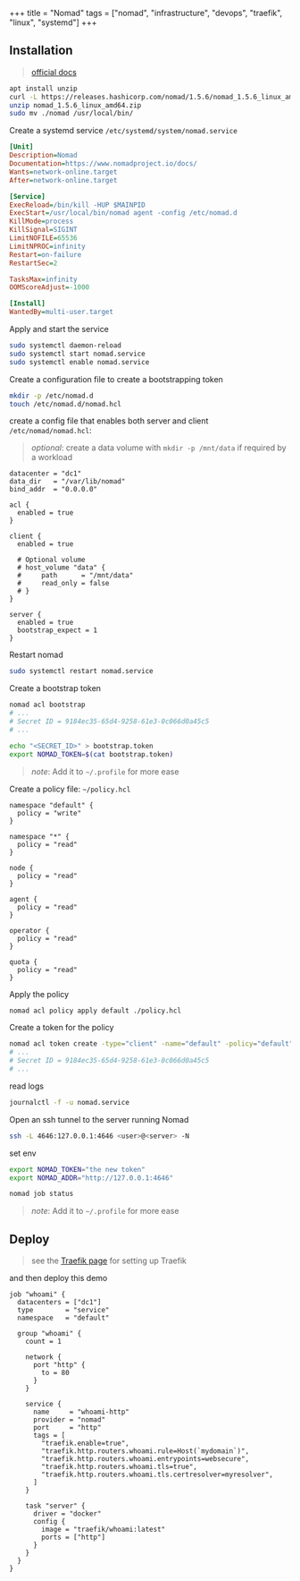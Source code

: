 +++
title = "Nomad"
tags = ["nomad", "infrastructure", "devops", "traefik", "linux", "systemd"]
+++

## Installation

> [official docs](https://developer.hashicorp.com/nomad/downloads)

```bash
apt install unzip
curl -L https://releases.hashicorp.com/nomad/1.5.6/nomad_1.5.6_linux_amd64.zip -o nomad_1.5.6_linux_amd64.zip
unzip nomad_1.5.6_linux_amd64.zip
sudo mv ./nomad /usr/local/bin/
```

Create a systemd service `/etc/systemd/system/nomad.service`

```ini
[Unit]
Description=Nomad
Documentation=https://www.nomadproject.io/docs/
Wants=network-online.target
After=network-online.target

[Service]
ExecReload=/bin/kill -HUP $MAINPID
ExecStart=/usr/local/bin/nomad agent -config /etc/nomad.d
KillMode=process
KillSignal=SIGINT
LimitNOFILE=65536
LimitNPROC=infinity
Restart=on-failure
RestartSec=2

TasksMax=infinity
OOMScoreAdjust=-1000

[Install]
WantedBy=multi-user.target
```

Apply and start the service

```sh
sudo systemctl daemon-reload
sudo systemctl start nomad.service
sudo systemctl enable nomad.service
```

Create a configuration file to create a bootstrapping token

```sh
mkdir -p /etc/nomad.d
touch /etc/nomad.d/nomad.hcl
```

create a config file that enables both server and client `/etc/nomad/nomad.hcl`:

> *optional*: create a data volume with `mkdir -p /mnt/data` if required by a workload

```hcl
datacenter = "dc1"
data_dir   = "/var/lib/nomad"
bind_addr  = "0.0.0.0"

acl {
  enabled = true
}

client {
  enabled = true

  # Optional volume
  # host_volume "data" {
  #     path      = "/mnt/data"
  #     read_only = false
  # }
}

server {
  enabled = true
  bootstrap_expect = 1
}
```

Restart nomad

```sh
sudo systemctl restart nomad.service

```

Create a bootstrap token

```sh
nomad acl bootstrap
# ...
# Secret ID = 9184ec35-65d4-9258-61e3-0c066d0a45c5
# ...

echo "<SECRET_ID>" > bootstrap.token
export NOMAD_TOKEN=$(cat bootstrap.token)
```

> *note*: Add it to `~/.profile` for more ease

Create a policy file: `~/policy.hcl`

```hcl
namespace "default" {
  policy = "write"
}

namespace "*" {
  policy = "read"
}

node {
  policy = "read"
}

agent {
  policy = "read"
}

operator {
  policy = "read"
}

quota {
  policy = "read"
}
```

Apply the policy

```sh
nomad acl policy apply default ./policy.hcl
```

Create a token for the policy

```sh
nomad acl token create -type="client" -name="default" -policy="default"
# ...
# Secret ID = 9184ec35-65d4-9258-61e3-0c066d0a45c5
# ...
```

read logs

```sh
journalctl -f -u nomad.service
```


Open an ssh tunnel to the server running Nomad

```sh
ssh -L 4646:127.0.0.1:4646 <user>@<server> -N
```

set env

```sh
export NOMAD_TOKEN="the new token"
export NOMAD_ADDR="http://127.0.0.1:4646"

nomad job status
```

> *note*: Add it to `~/.profile` for more ease


## Deploy

> see the [Traefik page](./traefik) for setting up Traefik

and then deploy this demo

```hcl
job "whoami" {
  datacenters = ["dc1"]
  type        = "service"
  namespace   = "default"

  group "whoami" {
    count = 1

    network {
      port "http" {
        to = 80
      }
    }

    service {
      name     = "whoami-http"
      provider = "nomad"
      port     = "http"
      tags = [
        "traefik.enable=true",
        "traefik.http.routers.whoami.rule=Host(`mydomain`)",
        "traefik.http.routers.whoami.entrypoints=websecure",
        "traefik.http.routers.whoami.tls=true",
        "traefik.http.routers.whoami.tls.certresolver=myresolver",
      ]
    }

    task "server" {
      driver = "docker"
      config {
        image = "traefik/whoami:latest"
        ports = ["http"]
      }
    }
  }
}
```
